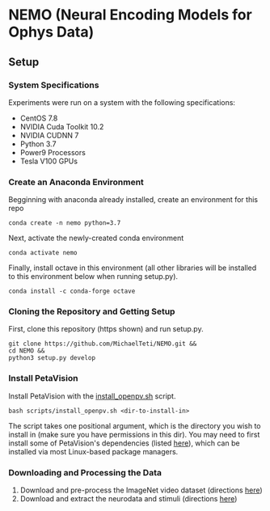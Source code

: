 # NEMO (Neural Encoding Models for Ophys Data)
## Setup
### System Specifications
Experiments were run on a system with the following specifications:
* CentOS 7.8
* NVIDIA Cuda Toolkit 10.2
* NVIDIA CUDNN 7
* Python 3.7
* Power9 Processors
* Tesla V100 GPUs

### Create an Anaconda Environment
Begginning with anaconda already installed, create an environment for this repo 
```
conda create -n nemo python=3.7
```
Next, activate the newly-created conda environment
```
conda activate nemo
```
Finally, install octave in this environment (all other libraries will be installed 
to this environment below when running setup.py).
```
conda install -c conda-forge octave
```

### Cloning the Repository and Getting Setup
First, clone this repository (https shown) and run setup.py.
```
git clone https://github.com/MichaelTeti/NEMO.git &&
cd NEMO &&
python3 setup.py develop
```

### Install PetaVision
Install PetaVision with the [install_openpv.sh](https://github.com/MichaelTeti/NEMO/blob/main/scripts/install_openpv.sh) script. 
```
bash scripts/install_openpv.sh <dir-to-install-in>
```
The script takes one positional argument, which is the directory you wish to install in (make sure you have permissions in this dir). You may need to first install some of PetaVision's dependencies (listed [here](https://github.com/PetaVision/OpenPV)), which can be installed via most Linux-based package managers.

### Downloading and Processing the Data
1. Download and pre-process the ImageNet video dataset (directions [here](https://github.com/MichaelTeti/NEMO/tree/main/scripts/image_scripts))
2. Download and extract the neurodata and stimuli (directions [here](https://github.com/MichaelTeti/NEMO/tree/main/scripts/allensdk_scripts))
